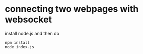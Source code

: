 # connecting two webpages with websocket

install node.js and then do

    npm install
    node index.js